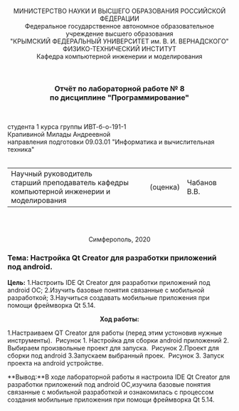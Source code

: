 <p align="center">МИНИСТЕРСТВО НАУКИ  И ВЫСШЕГО ОБРАЗОВАНИЯ РОССИЙСКОЙ ФЕДЕРАЦИИ  <br/>
Федеральное государственное автономное образовательное учреждение высшего образования  <br/>
"КРЫМСКИЙ ФЕДЕРАЛЬНЫЙ УНИВЕРСИТЕТ им. В. И. ВЕРНАДСКОГО"  <br/>
ФИЗИКО-ТЕХНИЧЕСКИЙ ИНСТИТУТ  <br/>
Кафедра компьютерной инженерии и моделирования<br/></p>
<br/>

### <p align="center">Отчёт по лабораторной работе № 8<br/> по дисциплине "Программирование"</p>
<br/>

студента 1 курса группы ИВТ-б-о-191-1 <br/>
Крапивиной Милады Андреевной<br/>
направления подготовки 09.03.01 "Информатика и вычислительная техника"  
<br/>

<table>
<tr><td>Научный руководитель<br/> старший преподаватель кафедры<br/> компьютерной инженерии и моделирования</td>
<td>(оценка)</td>
<td>Чабанов В.В.</td>
</tr>
</table>
<br/><br/>

<p align="center">Симферополь, 2020</p>


### Тема: Настройка Qt Creator для разработки приложений под android.

**Цель:**
1.Настроить IDE Qt Creator для разработки приложений под android ОС;
2.Изучить базовые понятия связанные с мобильной разработкой;
3.Научиться создавать мобильные приложения при помощи фреймворка Qt 5.14.

**<p align="center">Ход работы:</p>**

1.Настраиваем QT Creator для работы (перед этим устоновив нужные инструменты).
![]()
Рисунок 1. Настройка для сборки android приложений
2. Выбираем произвольные проект для запуска.
![]()
Рисунок 2.Проект для сборки под android
3.Запускаем выбранный проек.
![]()
Рисунок 3. Запуск проекта на android устройстве.

**Вывод:**В ходе лабораторной работы я настроила IDE Qt Creator для разработки приложений под android ОС,изучила базовые понятия связанные с мобильной разработкой и ознакомилась с процессом создания мобильные приложения при помощи фреймворка Qt 5.14.